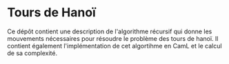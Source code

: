 # Tours de Hanoï
Ce dépôt contient une description de l'algorithme récursif qui donne les mouvements nécessaires pour résoudre le problème des tours de hanoï. Il contient également l'implémentation de cet algortihme en CamL et le calcul de sa complexité.
